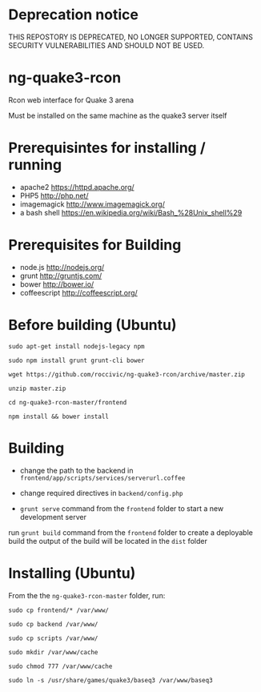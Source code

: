 # Deprecation notice
THIS REPOSTORY IS DEPRECATED, NO LONGER SUPPORTED, CONTAINS SECURITY VULNERABILITIES AND SHOULD NOT BE USED.

# ng-quake3-rcon
Rcon web interface for Quake 3 arena

Must be installed on the same machine as the quake3 server itself

# Prerequisintes for installing / running
* apache2 https://httpd.apache.org/
* PHP5 http://php.net/
* imagemagick http://www.imagemagick.org/
* a bash shell https://en.wikipedia.org/wiki/Bash_%28Unix_shell%29

# Prerequisites for Building
* node.js http://nodejs.org/
* grunt http://gruntjs.com/
* bower http://bower.io/
* coffeescript http://coffeescript.org/

# Before building (Ubuntu)
`sudo apt-get install nodejs-legacy npm`

`sudo npm install grunt grunt-cli bower`

`wget https://github.com/roccivic/ng-quake3-rcon/archive/master.zip`

`unzip master.zip`

`cd ng-quake3-rcon-master/frontend`

`npm install && bower install`

# Building
* change the path to the backend in `frontend/app/scripts/services/serverurl.coffee`
* change required directives in `backend/config.php`

* `grunt serve` command from the `frontend` folder to start a new development server

run `grunt build` command from the `frontend` folder to create a deployable build
the output of the build will be located in the `dist` folder

# Installing (Ubuntu)
From the the `ng-quake3-rcon-master` folder, run:

`sudo cp frontend/* /var/www/`

`sudo cp backend /var/www/`

`sudo cp scripts /var/www/`

`sudo mkdir /var/www/cache`

`sudo chmod 777 /var/www/cache`

`sudo ln -s /usr/share/games/quake3/baseq3 /var/www/baseq3`
